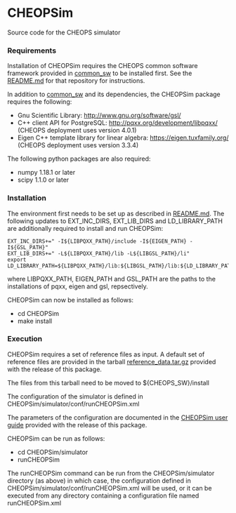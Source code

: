 # CHEOPSim
Source code for the CHEOPS simulator

<h3>Requirements</h3>

Installation of CHEOPSim requires the CHEOPS common software framework provided in [common_sw](https://github.com/davefutyan/common_sw) to be installed first.
See the [README.md](https://github.com/davefutyan/common_sw#readme) for that repository for instructions.

In addition to [common_sw](https://github.com/davefutyan/common_sw) and its dependencies, the CHEOPSim package requires the following:

* Gnu Scientific Library: http://www.gnu.org/software/gsl/
* C++ client API for PostgreSQL: http://pqxx.org/development/libpqxx/ (CHEOPS deployment uses version 4.0.1)
* Eigen C++ template library for linear algebra: https://eigen.tuxfamily.org/ (CHEOPS deployment uses version 3.3.4)

The following python packages are also required:
* numpy	1.18.1 or later
* scipy	1.1.0 or later

<h3>Installation</h3>

The environment first needs to be set up as described in [README.md](https://github.com/davefutyan/common_sw#readme). The following updates to EXT_INC_DIRS, EXT_LIB_DIRS and LD_LIBRARY_PATH are additionally required to install and run CHEOPSim:

    EXT_INC_DIRS+=" -I${LIBPQXX_PATH}/include -I${EIGEN_PATH} -I${GSL_PATH}"
    EXT_LIB_DIRS+=" -L${LIBPQXX_PATH}/lib -L${LIBGSL_PATH}/li"
    export LD_LIBRARY_PATH=${LIBPQXX_PATH}/lib:${LIBGSL_PATH}/lib:${LD_LIBRARY_PATH}"

where LIBPQXX_PATH, EIGEN_PATH and GSL_PATH are the paths to the installations of pqxx, eigen and gsl, repsectively.

CHEOPSim can now be installed as follows:

* cd CHEOPSim
* make install

<h3>Execution</h3>

CHEOPSim requires a set of reference files as input. A default set of reference files are provided in the tarball [reference_data.tar.gz](https://github.com/davefutyan/CHEOPSim/releases/download/v1.0/reference_data.tar.gz) provided with the release of this package.

The files from this tarball need to be moved to ${CHEOPS_SW}/install

The configuration of the simulator is defined in CHEOPSim/simulator/conf/runCHEOPSim.xml

The parameters of the configuration are documented in the [CHEOPSim user guide](https://github.com/davefutyan/CHEOPSim/releases/download/v1.0/CHEOPSim_UserManual.pdf) provided with the release of this package.

CHEOPSim can be run as follows:

* cd CHEOPSim/simulator
* runCHEOPSim

The runCHEOPSim command can be run from the CHEOPSim/simulator directory (as above) in which case, the configuration defined in CHEOPSim/simulator/conf/runCHEOPSim.xml will be used, or it can be executed from any directory containing a configuration file named runCHEOPSim.xml
